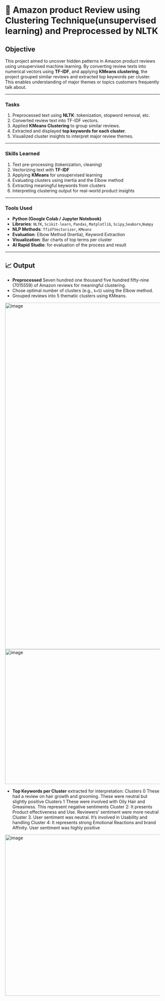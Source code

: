 # 🧠 Amazon product Review using Clustering Technique(unsupervised learning) and Preprocessed by NLTK

## Objective  
This project aimed to uncover hidden patterns in Amazon product reviews using unsupervised machine learning. By converting review texts into numerical vectors using **TF-IDF**, and applying **KMeans clustering**, the project grouped similar reviews and extracted top keywords per cluster. This enables understanding of major themes or topics customers frequently talk about.

---

### Tasks

1. Preprocessed text using **NLTK**: tokenization, stopword removal, etc.
2. Converted review text into TF-IDF vectors.
3. Applied **KMeans Clustering** to group similar reviews.
4. Extracted and displayed **top keywords for each cluster**.
5. Visualized cluster insights to interpret major review themes.

---

### Skills Learned

1. Text pre-processing (tokenization, cleaning)
2. Vectorizing text with **TF-IDF**
3. Applying **KMeans** for unsupervised learning
4. Evaluating clusters using inertia and the Elbow method
5. Extracting meaningful keywords from clusters
6. Interpreting clustering output for real-world product insights

---

### Tools Used

- **Python (Google Colab / Jupyter Notebook)**
- **Libraries**: `NLTK`, `Scikit-learn`, `Pandas`, `Matplotlib`, `Scipy`,`Seaborn`,`Numpy`
- **NLP Methods**: `TfidfVectorizer`, `KMeans`
- **Evaluation**: Elbow Method (Inertia), Keyword Extraction
- **Visualization**: Bar charts of top terms per cluster
- **AI Rapid Studio**: for evaluation of the process and result
---

## 📈 Output

- **Preprocessed** Seven hundred one thousand five hundred fifty-nine (7015559) of Amazon reviews for meaningful clustering.
- Chose optimal number of clusters (e.g., `k=5`) using the Elbow method.
- Grouped reviews into 5 thematic clusters using KMeans.

<img width="1237" height="1125" alt="image" src="https://github.com/user-attachments/assets/c7b2e364-cc37-4433-a48d-303b0168b2d0" />



<img width="658" height="438" alt="image" src="https://github.com/user-attachments/assets/2e93dbe2-d178-4d08-b543-6b3693dc69d9" />


- **Top Keywords per Cluster** extracted for interpretation:
Clusters 0  These had a review on hair growth and grooming. These were neutral but slightly positive
Clusters 1  These were involved with Oily Hair and Greasiness. This represent negative sentiments
Cluster 2: It presents Product effectiveness and Use. Reviewers' sentiment were more neutral
Cluster 3. User sentiment was neutral. It’s involved in Usability and handling
Cluster 4:  It represents strong Emotional Reactions and brand Affinity. User sentiment was highly positive



<img width="627" height="523" alt="image" src="https://github.com/user-attachments/assets/2460dc2f-5c97-45f9-9611-79a594f0af5a" />
